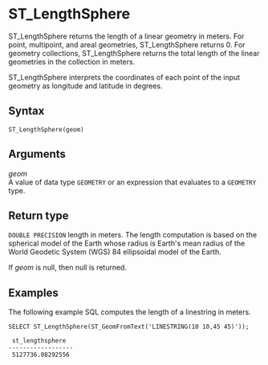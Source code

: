 # ST\_LengthSphere<a name="ST_LengthSphere-function"></a>

ST\_LengthSphere returns the length of a linear geometry in meters\. For point, multipoint, and areal geometries, ST\_LengthSphere returns 0\. For geometry collections, ST\_LengthSphere returns the total length of the linear geometries in the collection in meters\. 

ST\_LengthSphere interprets the coordinates of each point of the input geometry as longitude and latitude in degrees\. 

## Syntax<a name="ST_LengthSphere-function-syntax"></a>

```
ST_LengthSphere(geom)
```

## Arguments<a name="ST_LengthSphere-function-arguments"></a>

 *geom*   
A value of data type `GEOMETRY` or an expression that evaluates to a `GEOMETRY` type\. 

## Return type<a name="ST_LengthSphere-function-return"></a>

`DOUBLE PRECISION` length in meters\. The length computation is based on the spherical model of the Earth whose radius is Earth's mean radius of the World Geodetic System \(WGS\) 84 ellipsoidal model of the Earth\. 

If *geom* is null, then null is returned\. 

## Examples<a name="ST_LengthSphere-function-examples"></a>

The following example SQL computes the length of a linestring in meters\. 

```
SELECT ST_LengthSphere(ST_GeomFromText('LINESTRING(10 10,45 45)'));
```

```
 st_lengthsphere  
------------------
 5127736.08292556
```